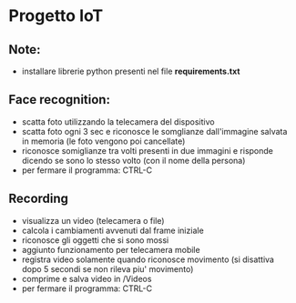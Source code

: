 # Progetto IoT
## Note:
  - installare librerie python presenti nel file **requirements.txt**

## Face recognition:
  - scatta foto utilizzando la telecamera del dispositivo
  - scatta foto ogni 3 sec e riconosce le somglianze dall'immagine salvata in memoria (le foto vengono poi cancellate)
  - riconosce somiglianze tra volti presenti in due immagini e risponde dicendo se sono lo stesso volto (con il nome della persona)
  - per fermare il programma: CTRL-C

## Recording
  - visualizza un video (telecamera o file)
  - calcola i cambiamenti avvenuti dal frame iniziale
  - riconosce gli oggetti che si sono mossi
  - aggiunto funzionamento per telecamera mobile
  - registra video solamente quando riconosce movimento (si disattiva dopo 5 secondi se non rileva piu' movimento)
  - comprime e salva video in /Videos
  - per fermare il programma: CTRL-C
